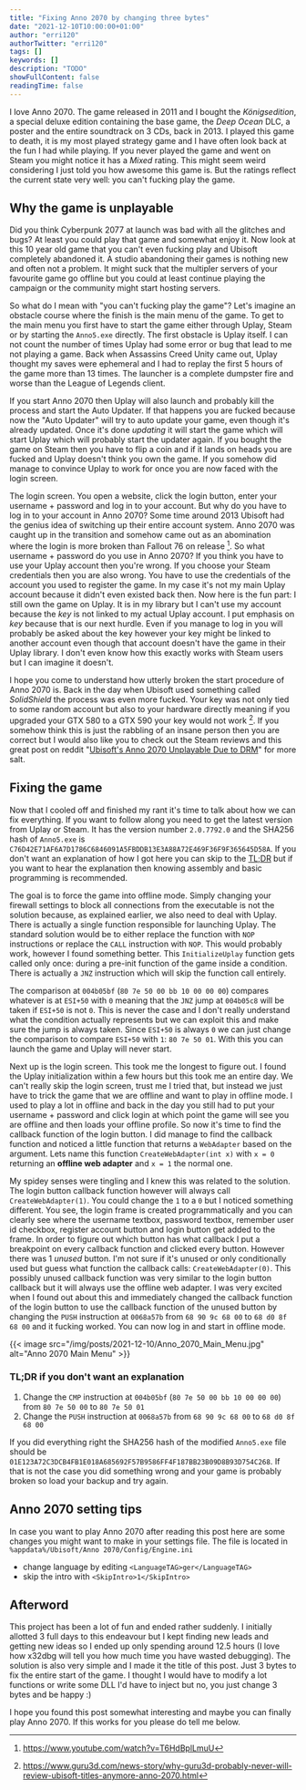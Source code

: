 ```yaml
---
title: "Fixing Anno 2070 by changing three bytes"
date: "2021-12-10T10:00:00+01:00"
author: "erri120"
authorTwitter: "erri120"
tags: []
keywords: []
description: "TODO"
showFullContent: false
readingTime: false
---
```


I love Anno 2070. The game released in 2011 and I bought the _Königsedition_, a special deluxe edition containing the base game, the _Deep Ocean_ DLC, a poster and the entire soundtrack on 3 CDs, back in 2013. I played this game to death, it is my most played strategy game and I have often look back at the fun I had while playing. If you never played the game and went on Steam you might notice it has a _Mixed_ rating. This might seem weird considering I just told you how awesome this game is. But the ratings reflect the current state very well: you can't fucking play the game.

## Why the game is unplayable

Did you think Cyberpunk 2077 at launch was bad with all the glitches and bugs? At least you could play that game and somewhat enjoy it. Now look at this 10 year old game that you can't even fucking play and Ubisoft completely abandoned it. A studio abandoning their games is nothing new and often not a problem. It might suck that the multipler servers of your favourite game go offline but you could at least continue playing the campaign or the community might start hosting servers.

So what do I mean with "you can't fucking play the game"? Let's imagine an obstacle course where the finish is the main menu of the game. To get to the main menu you first have to start the game either through Uplay, Steam or by starting the `Anno5.exe` directly. The first obstacle is Uplay itself. I can not count the number of times Uplay had some error or bug that lead to me not playing a game. Back when Assassins Creed Unity came out, Uplay thought my saves were ephemeral and I had to replay the first 5 hours of the game more than 13 times. The launcher is a complete dumpster fire and worse than the League of Legends client.

If you start Anno 2070 then Uplay will also launch and probably kill the process and start the Auto Updater. If that happens you are fucked because now the "Auto Updater" will try to auto update your game, even though it's already updated. Once it's done _updating_ it will start the game which will start Uplay which will probably start the updater again. If you bought the game on Steam then you have to flip a coin and if it lands on heads you are fucked and Uplay doesn't think you own the game. If you somehow did manage to convince Uplay to work for once you are now faced with the login screen.

The login screen. You open a website, click the login button, enter your username + password and log in to your account. But why do you have to log in to your account in Anno 2070? Some time around 2013 Ubisoft had the genius idea of switching up their entire account system. Anno 2070 was caught up in the transition and somehow came out as an abomination where the login is more broken than Fallout 76 on release [^1]. So what username + password do you use in Anno 2070? If you think you have to use your Uplay account then you're wrong. If you choose your Steam credentials then you are also wrong. You have to use the credentials of the account you used to register the game. In my case it's not my main Uplay account because it didn't even existed back then. Now here is the fun part: I still own the game on Uplay. It is in my library but I can't use my account because the _key_ is not linked to my actual Uplay account. I put emphasis on _key_ because that is our next hurdle. Even if you manage to log in you will probably be asked about the key however your key might be linked to another account even though that account doesn't have the game in their Uplay library. I don't even know how this exactly works with Steam users but I can imagine it doesn't.

I hope you come to understand how utterly broken the start procedure of Anno 2070 is. Back in the day when Ubisoft used something called _SolidShield_ the process was even more fucked. Your key was not only tied to some random account but also to your hardware directly meaning if you upgraded your GTX 580 to a GTX 590 your key would not work [^2]. If you somehow think this is just the rabbling of an insane person then you are correct but I would also like you to check out the Steam reviews and this great post on reddit "[Ubisoft's Anno 2070 Unplayable Due to DRM](https://www.reddit.com/r/CrackWatch/comments/7wejnm/ubisofts_anno_2070_unplayable_due_to_drm/)" for more salt.

[^1]: https://www.youtube.com/watch?v=T6HdBplLmuU
[^2]: https://www.guru3d.com/news-story/why-guru3d-probably-never-will-review-ubisoft-titles-anymore-anno-2070.html

## Fixing the game

Now that I cooled off and finished my rant it's time to talk about how we can fix everything. If you want to follow along you need to get the latest version from Uplay or Steam. It has the version number `2.0.7792.0` and the SHA256 hash of `Anno5.exe` is `C76D42E71AF6A7D1786C6846091A5FBDDB13E3A88A72E469F36F9F365645D58A`. If you don't want an explanation of how I got here you can skip to the [TL;DR](#tldr-if-you-dont-want-an-explanation) but if you want to hear the explanation then knowing assembly and basic programming is recommended.

The goal is to force the game into offline mode. Simply changing your firewall settings to block all connections from the executable is not the solution because, as explained earlier, we also need to deal with Uplay. There is actually a single function responsible for launching Uplay. The standard solution would be to either replace the function with `NOP` instructions or replace the `CALL` instruction with `NOP`. This would probably work, however I found something better. This `InitializeUplay` function gets called only once: during a pre-init function of the game inside a condition. There is actually a `JNZ` instruction which will skip the function call entirely.

The comparison at `004b05bf` (`80 7e 50 00 bb 10 00 00 00`) compares whatever is at `ESI+50` with `0` meaning that the `JNZ` jump at `004b05c8` will be taken if `ESI+50` is not `0`. This is never the case and I don't really understand what the condition actually represents but we can exploit this and make sure the jump is always taken. Since `ESI+50` is always `0` we can just change the comparison to compare `ESI+50` with `1`: `80 7e 50 01`. With this you can launch the game and Uplay will never start.

Next up is the login screen. This took me the longest to figure out. I found the Uplay initialization within a few hours but this took me an entire day. We can't really skip the login screen, trust me I tried that, but instead we just have to trick the game that we are offline and want to play in offline mode. I used to play a lot in offline and back in the day you still had to put your username + password and click login at which point the game will see you are offline and then loads your offline profile. So now it's time to find the callback function of the login button. I did manage to find the callback function and noticed a little function that returns a `WebAdapter` based on the argument. Lets name this function `CreateWebAdapter(int x)` with `x = 0` returning an **offline web adapter** and `x = 1` the normal one.

My spidey senses were tingling and I knew this was related to the solution. The login button callback function however will always call `CreateWebAdapter(1)`. You could change the `1` to a `0` but I noticed something different. You see, the login frame is created programmatically and you can clearly see where the username textbox, password textbox, remember user id checkbox, register account button and login button get added to the frame. In order to figure out which button has what callback I put a breakpoint on every callback function and clicked every button. However there was 1 _unused_ button. I'm not sure if it's unused or only conditionally used but guess what function the callback calls: `CreateWebAdapter(0)`. This possibly unused callback function was very similar to the login button callback but it will always use the offline web adapter. I was very excited when I found out about this and immediately changed the callback function of the login button to use the callback function of the unused button by changing the `PUSH` instruction at `0068a57b` from `68 90 9c 68 00` to `68 d0 8f 68 00` and it fucking worked. You can now log in and start in offline mode.

{{< image src="/img/posts/2021-12-10/Anno_2070_Main_Menu.jpg" alt="Anno 2070 Main Menu" >}}

### TL;DR if you don't want an explanation

1) Change the `CMP` instruction at `004b05bf` (`80 7e 50 00 bb 10 00 00 00`) from `80 7e 50 00` to `80 7e 50 01`
2) Change the `PUSH` instruction at `0068a57b` from `68 90 9c 68 00` to `68 d0 8f 68 00`

If you did everything right the SHA256 hash of the modified `Anno5.exe` file should be `01E123A72C3DCB4FB1E018A685692F57B9586FF4F187BB23B09D8B93D754C268`. If that is not the case you did something wrong and your game is probably broken so load your backup and try again.

## Anno 2070 setting tips

In case you want to play Anno 2070 after reading this post here are some changes you might want to make in your settings file. The file is located in `%appdata%/Ubisoft/Anno 2070/Config/Engine.ini`

- change language by editing `<LanguageTAG>ger</LanguageTAG>`
- skip the intro with `<SkipIntro>1</SkipIntro>`

## Afterword

This project has been a lot of fun and ended rather suddenly. I initially allotted 3 full days to this endeavour but I kept finding new leads and getting new ideas so I ended up only spending around 12.5 hours (I love how x32dbg will tell you how much time you have wasted debugging). The solution is also very simple and I made it the title of this post. Just 3 bytes to fix the entire start of the game. I thought I would have to modify a lot functions or write some DLL I'd have to inject but no, you just change 3 bytes and be happy :)

I hope you found this post somewhat interesting and maybe you can finally play Anno 2070. If this works for you please do tell me below.

[^3]: https://www.youtube.com/watch?v=AMXZiNH2Q2U
